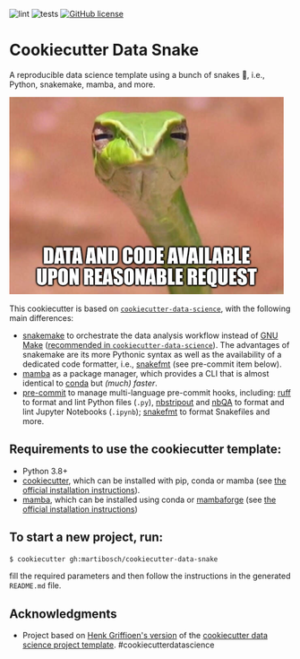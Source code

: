 ![lint](https://github.com/martibosch/cookiecutter-data-snake/actions/workflows/lint.yaml/badge.svg)
![tests](https://github.com/martibosch/cookiecutter-data-snake/actions/workflows/tests.yaml/badge.svg)
[![GitHub license](https://img.shields.io/github/license/martibosch/cookiecutter-data-snake.svg)](https://github.com/martibosch/cookiecutter-data-snake/blob/main/LICENSE)

# Cookiecutter Data Snake

A reproducible data science template using a bunch of snakes :snake:, i.e., Python, snakemake, mamba, and more.

![skeptical snake](https://raw.githubusercontent.com/martibosch/cookiecutter-data-snake/main/data-snake.png "skeptical snake")

This cookiecutter is based on [`cookiecutter-data-science`](http://drivendata.github.io/cookiecutter-data-science/), with the following main differences:

- [snakemake](https://snakemake.github.io) to orchestrate the data analysis workflow instead of [GNU Make](https://www.gnu.org/software/make) ([recommended in `cookiecutter-data-science`](https://drivendata.github.io/cookiecutter-data-science/)). The advantages of snakemake are its more Pythonic syntax as well as the availability of a dedicated code formatter, i.e., [snakefmt](https://github.com/snakemake/snakefmt) (see pre-commit item below).
- [mamba](https://github.com/mamba-org/mamba) as a package manager, which provides a CLI that is almost identical to [conda](https://conda.io) but _(much) faster_.
- [pre-commit](https://pre-commit.com) to manage multi-language pre-commit hooks, including: [ruff](https://github.com/astral-sh/ruff) to format and lint Python files (`.py`), [nbstripout](https://github.com/kynan/nbstripout) and [nbQA](https://nbqa.readthedocs.io) to format and lint Jupyter Notebooks (`.ipynb`); [snakefmt](https://github.com/snakemake/snakefmt) to format Snakefiles and more.

## Requirements to use the cookiecutter template:

- Python 3.8+
- [cookiecutter](http://cookiecutter.readthedocs.org), which can be installed with pip, conda or mamba (see [the official installation instructions](https://cookiecutter.readthedocs.org/en/latest/installation.html)).
- [mamba](https://github.com/mamba-org/mamba), which can be installed using conda or [mambaforge](https://github.com/conda-forge/miniforge#mambaforge) (see [the official installation instructions](https://github.com/mamba-org/mamba#installation))

## To start a new project, run:

```bash
$ cookiecutter gh:martibosch/cookiecutter-data-snake
```

fill the required parameters and then follow the instructions in the generated `README.md` file.

## Acknowledgments

- Project based on [Henk Griffioen's version](https://github.com/hgrif/cookiecutter-ds-python) of the [cookiecutter data science project template](https://drivendata.github.io/cookiecutter-data-science). #cookiecutterdatascience
